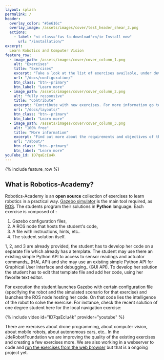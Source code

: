 ```yaml
---
layout: splash
permalink: /
header:
  overlay_color: "#5e616c"
  overlay_image: /assets/images/cover/test_header_shear_3.png
  actions:
    - label: "<i class='fas fa-download'></i> Install now"
      url: "/installation/"
excerpt: 
  Learn Robotics and Computer Vision
feature_row:
  - image_path: /assets/images/cover/cover_column_1.png
    alt: "Exercises"
    title: "Exercises"
    excerpt: "Take a look at the list of exercises available, under development or future."
    url: "/docs/configuration/"
    btn_class: "btn--primary"
    btn_label: "Learn more"
  - image_path: /assets/images/cover/cover_column_2.png
    alt: "fully responsive"
    title: "Contribute"
    excerpt: "Contribute with new exercises. For more information go to the following site."
    url: "/docs/layouts/"
    btn_class: "btn--primary"
    btn_label: "Learn more"
  - image_path: /assets/images/cover/cover_column_3.png
    alt: "100% free"
    title: "More information"
    excerpt: "Find out more about the requirements and objectives of the project."
    url: "/about/"
    btn_class: "btn--primary"
    btn_label: "Learn more"   
youTube_id: ID7qaEcIu4k
---
```


{% include feature_row %}


## What is Robotics-Academy?

Robotics-Academy is an **open source** collection of exercises to learn robotics in a practical way. [Gazebo simulator](http://gazebosim.org) is the main tool required, as [ROS](https://www.ros.org). The students program their solutions in **Python** language. Each exercise is composed of :

1. Gazebo configuration files,
2. A ROS node that hosts the student's code,
3. A file with instructions, hints, etc..
4. The student solution itself.

1, 2, and 3 are already provided, the student has to develop her code on a separate file which already has a template. The student may use there an existing simple Python API to access to sensor readings and actuator commands_ (HAL API) and she may use an existing simple Python API for Graphical User Interface and debugging_ (GUI API). To develop her solution the student has to edit that template file and add her code, using her favorite text editor.

For execution the student launches Gazebo with certain configuration file (specifying the robot and the simulated scenario for that exercise) and launches the ROS node hosting her code. On that code lies the intelligence of the robot to solve the exercise. For instance, check the recent solution of one degree student here for the local navigation exercise:


{% include video id="ID7qaEcIu4k" provider="youtube" %}

There are exercises about drone programming, about computer vision, about mobile robots, about autonomous cars, etc.. In the JdeRobotFoundation we are improving the quality of the existing exercises and creating a few exercises more. We are also working in a webserver to code and [run the exercises from the web browser](https://www.youtube.com/watch?v=bTwt6W8vCGQ) but that is a ongoing project yet.